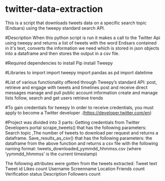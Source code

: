 # twitter-data-extraction
This is a script that downloads tweets data on a specific search topic (Endsars) using the tweepy standard search API. 

#Description
When this python script is run it makes a call to the Twitter Api using tweepy and returns a list of tweets with the word Endsars contained in it's text, converts the information we need which is stored in json objects into a dataframe and then stores the output in a csv file.

#Required dependencies to install
Pip install Tweepy

#Libraries to import
import tweepy
import pandas as pd
import datetime

#List of various functionality offered through Tweepy’s standard API:
post, retrieve and engage with tweets and timelines
post and receive direct messages 
manage and pull public account information
create and manage lists
follow, search and get users
retrieve trends

#To gain credentials for tweepy
In order to receive credentials, you must apply to become a Twitter developer .(https://developer.twitter.com/en)

#Project was divided into 3 parts:
Getting credentials from Twitter Developers portal
scrape_tweets() that has the following parameters: Search topic ,The number of tweets to download per request and returns a dataframe.
Save_results_as_csv() that has the following parameters: the dataframe from the above function and returns a csv file with the following naming format: tweets_downloaded_yymmdd_hhmmss.csv (where ‘yymmdd_hhmmss’ is the current 	timestamp)  

The following attributes were gotten from the tweets extracted: 
Tweet text 
Tweet id 
Likes count 
Username 
Screenname 
Location 
Friends count 
Verification status 
Description 
Followers count









